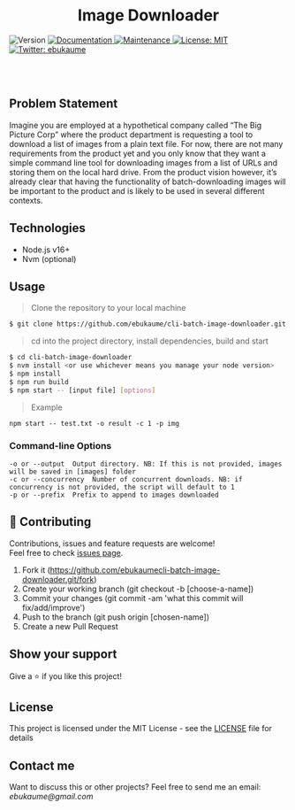 <h1 align="center">Image Downloader</h1>
<p>
  <img alt="Version" src="https://img.shields.io/badge/version-1.0.0-blue.svg?cacheSeconds=2592000" />
  <a href="https://github.com/ebukaume/cli-batch-image-downloader#readme" target="_blank">
    <img alt="Documentation" src="https://img.shields.io/badge/documentation-yes-brightgreen.svg" />
  </a>
  <a href="https://github.com/ebukaume/cli-batch-image-downloader/graphs/commit-activity" target="_blank">
    <img alt="Maintenance" src="https://img.shields.io/badge/Maintained%3F-yes-green.svg" />
  </a>
  <a href="https://github.com/ebukaume/cli-batch-image-downloader/blob/master/LICENSE" target="_blank">
    <img alt="License: MIT" src="https://img.shields.io/github/license/ebukaume/bookstore-api" />
  </a>
  <a href="https://twitter.com/ebukaume" target="_blank">
    <img alt="Twitter: ebukaume" src="https://img.shields.io/twitter/follow/ebukaume.svg?style=social" />
  </a>
</p>
<br>
<br>

## Problem Statement

Imagine you are employed at a hypothetical company called “The Big Picture Corp” where
the product department is requesting a tool to download a list of images from a plain text
file. For now, there are not many requirements from the product yet and you only know that they
want a simple command line tool for downloading images from a list of URLs and storing them
on the local hard drive. From the product vision however, it’s already clear that having the
functionality of batch-downloading images will be important to the product and is likely to
be used in several different contexts.

## Technologies

- Node.js v16+
- Nvm (optional)


## Usage

> Clone the repository to your local machine

```sh
$ git clone https://github.com/ebukaume/cli-batch-image-downloader.git
```

> cd into the project directory, install dependencies, build and start

```sh
$ cd cli-batch-image-downloader
$ nvm install <or use whichever means you manage your node version>
$ npm install
$ npm run build
$ npm start -- [input file] [options]
```
> Example

` npm start -- test.txt -o result -c 1 -p img `

### Command-line Options 

```
-o or --output  Output directory. NB: If this is not provided, images will be saved in [images] folder
-c or --concurrency  Number of concurrent downloads. NB: if concurrency is not provided, the script will default to 1
-p or --prefix  Prefix to append to images downloaded
```

## 🤝 Contributing

Contributions, issues and feature requests are welcome!<br />Feel free to check [issues page](https://github.com/ebukaumecli-batch-image-downloader/issues).

1. Fork it (https://github.com/ebukaumecli-batch-image-downloader.git/fork)
2. Create your working branch (git checkout -b [choose-a-name])
3. Commit your changes (git commit -am 'what this commit will fix/add/improve')
4. Push to the branch (git push origin [chosen-name])
5. Create a new Pull Request

## Show your support

Give a ⭐️ if you like this project!

## License

This project is licensed under the MIT License - see the [LICENSE](./LICENSE) file for details

## Contact me

Want to discuss this or other projects? Feel free to send me an email: _ebukaume@gmail.com_
